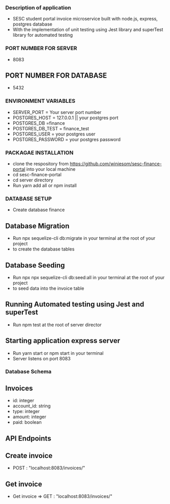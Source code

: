 
### Description of application

- SESC student portal invoice microservice built with node.js, express, postgres database
- With the implementation of unit testing using Jest library and superTest library for automated testing
  

### PORT NUMBER FOR SERVER

- 8083

## PORT NUMBER FOR DATABASE

- 5432
  
### ENVIRONMENT VARIABLES

- SERVER_PORT = Your server port number
- POSTGRES_HOST = 127.0.0.1 || your postgres port
- POSTGRES_DB =finance
- POSTGRES_DB_TEST = finance_test
- POSTGRES_USER = your postgres user
- POSTGRES_PASSWORD = your postgres password

### PACKAGAE INSTALLATION

- clone the respository from https://github.com/winiesom/sesc-finance-portal into your local machine
- cd sesc-finance-portal
- cd server directory
- Run yarn add all or npm install

### DATABASE SETUP

- Create database finance

## Database Migration

- Run npx sequelize-cli db:migrate  in your terminal at the root of your project
- to create the database tables

## Database Seeding

- Run npx npx sequelize-cli db:seed:all  in your terminal at the root of your project
- to seed data into the invoice table

## Running Automated testing using Jest and superTest

- Run npm test at the root of server director

## Starting application express server

- Run yarn start or npm start in your terminal 
- Server listens on port 8083


### Database Schema

## Invoices

- id: integer
- account_id: string
- type: integer
- amount: integer
- paid: boolean


## API Endpoints


## Create invoice 

- POST : "localhost:8083/invoices/"

## Get invoice 

- Get invoice => GET : "localhost:8083/invoices/"
